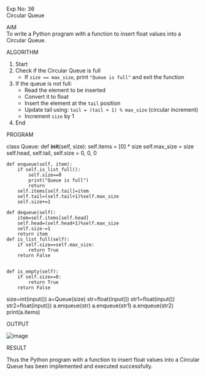 Exp No: 36  
Circular Queue 

AIM  
To write a Python program with a function to insert float values into a Circular Queue.

ALGORITHM

1. Start  
2. Check if the Circular Queue is full  
   - If `size == max_size`, print `"Queue is full"` and exit the function  
3. If the queue is not full:  
   - Read the element to be inserted  
   - Convert it to float  
   - Insert the element at the `tail` position  
   - Update tail using: `tail = (tail + 1) % max_size` (circular increment)  
   - Increment `size` by 1  
4. End

PROGRAM


class Queue:
    def __init__(self, size):
        self.items = [0] * size
        self.max_size = size
        self.head, self.tail, self.size = 0, 0, 0

    def enqueue(self, item):
        if self.is_list_full():
            self.size==0
            print("Queue is full")
            return
        self.items[self.tail]=item
        self.tail=(self.tail+1)%self.max_size
        self.size+=1
            
    def dequeue(self):
        item=self.items[self.head]
        self.head=(self.head+1)%self.max_size
        self.size-=1
        return item
    def is_list_full(self):
        if self.size==self.max_size:
            return True
        return False
        

    def is_empty(self):
        if self.size==0:
            return True
        return False
size=int(input())
a=Queue(size)
str=float(input())
str1=float(input())
str2=float(input())
a.enqueue(str)
a.enqueue(str1)
a.enqueue(str2)
print(a.items)
        

OUTPUT

![image](https://github.com/user-attachments/assets/19f49fe2-1611-4743-9858-44ac793fdc11)


RESULT

Thus the Python program with a function to insert float values into a Circular Queue has been implemented and executed successfully.
